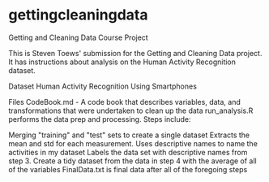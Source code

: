 # gettingcleaningdata
Getting and Cleaning Data Course Project

This is Steven Toews' submission for the Getting and Cleaning Data project. It has instructions about analysis on the Human Activity Recognition dataset.

Dataset
Human Activity Recognition Using Smartphones

Files
CodeBook.md - A code book that describes variables, data, and transformations that were undertaken to clean up the data
run_analysis.R performs the data prep and processing. Steps include:

Merging "training" and "test" sets to create a single dataset
Extracts the mean and std for each measurement.
Uses descriptive names to name the activities in my dataset
Labels the data set with descriptive names from step 3.
Create a tidy dataset from the data in step 4 with the average of all of the variables
FinalData.txt is final data after all of the foregoing steps
